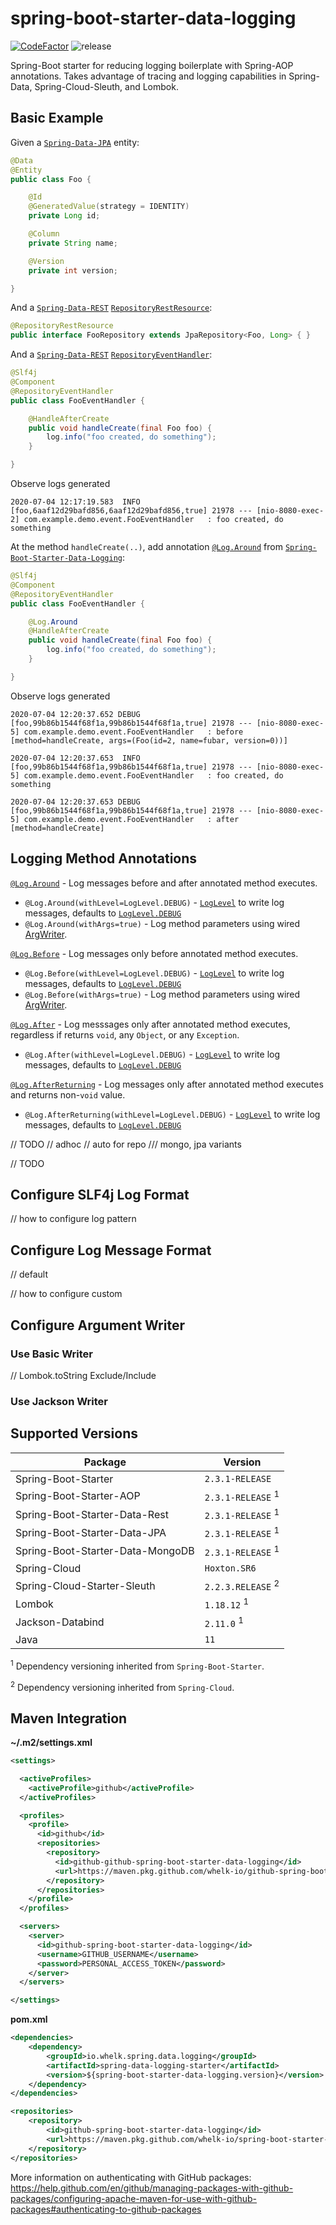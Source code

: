 # spring-boot-starter-data-logging

[![CodeFactor](https://www.codefactor.io/repository/github/whelk-io/spring-boot-starter-data-logging/badge)](https://www.codefactor.io/repository/github/whelk-io/spring-boot-starter-data-logging) ![release](https://github.com/whelk-io/spring-boot-starter-data-logging/workflows/release/badge.svg)

Spring-Boot starter for reducing logging boilerplate with Spring-AOP annotations. Takes advantage of tracing and logging capabilities in Spring-Data, Spring-Cloud-Sleuth, and Lombok.

## Basic Example

Given a <code>[Spring-Data-JPA](https://spring.io/projects/spring-data-jpa)</code> entity: 

````java
@Data
@Entity
public class Foo {

    @Id
    @GeneratedValue(strategy = IDENTITY)
    private Long id;

    @Column
    private String name;

    @Version
    private int version;

}
````

And a <code>[Spring-Data-REST](https://spring.io/projects/spring-data-rest)</code> <code>[RepositoryRestResource](https://docs.spring.io/spring-data/rest/docs/current/reference/html/#repository-resources)</code>:

````java
@RepositoryRestResource
public interface FooRepository extends JpaRepository<Foo, Long> { }
````

And a <code>[Spring-Data-REST](https://spring.io/projects/spring-data-rest)</code> <code>[RepositoryEventHandler](https://docs.spring.io/spring-data/rest/docs/2.0.0.M1/reference/html/events-chapter.html)</code>:
````java
@Slf4j
@Component
@RepositoryEventHandler
public class FooEventHandler {

    @HandleAfterCreate
    public void handleCreate(final Foo foo) {
        log.info("foo created, do something");
    }

}
````

Observe logs generated
````log
2020-07-04 12:17:19.583  INFO [foo,6aaf12d29bafd856,6aaf12d29bafd856,true] 21978 --- [nio-8080-exec-2] com.example.demo.event.FooEventHandler   : foo created, do something
````

At the method `handleCreate(..)`, add annotation <code>[@Log.Around](https://github.com/whelk-io/spring-boot-starter-data-logging/blob/master/src/main/java/io/whelk/spring/data/logging/aop/Log.java)</code> from <code>[Spring-Boot-Starter-Data-Logging](https://github.com/whelk-io/spring-boot-starter-data-logging)</code>:

````java
@Slf4j
@Component
@RepositoryEventHandler
public class FooEventHandler {

    @Log.Around
    @HandleAfterCreate
    public void handleCreate(final Foo foo) {
        log.info("foo created, do something");
    }

}
````

Observe logs generated
````log
2020-07-04 12:20:37.652 DEBUG [foo,99b86b1544f68f1a,99b86b1544f68f1a,true] 21978 --- [nio-8080-exec-5] com.example.demo.event.FooEventHandler   : before [method=handleCreate, args=(Foo(id=2, name=fubar, version=0))]

2020-07-04 12:20:37.653  INFO [foo,99b86b1544f68f1a,99b86b1544f68f1a,true] 21978 --- [nio-8080-exec-5] com.example.demo.event.FooEventHandler   : foo created, do something

2020-07-04 12:20:37.653 DEBUG [foo,99b86b1544f68f1a,99b86b1544f68f1a,true] 21978 --- [nio-8080-exec-5] com.example.demo.event.FooEventHandler   : after [method=handleCreate]
````

## Logging Method Annotations

<code>[@Log.Around](https://github.com/whelk-io/spring-boot-starter-data-logging/blob/master/src/main/java/io/whelk/spring/data/logging/aop/Log.java)</code> - Log messages before and after annotated method executes.
 - `@Log.Around(withLevel=LogLevel.DEBUG)` - <code>[LogLevel](https://docs.spring.io/spring-boot/docs/current/api/org/springframework/boot/logging/LogLevel.html)</code> to write log messages, defaults to <code>[LogLevel.DEBUG](https://docs.spring.io/spring-boot/docs/current/api/org/springframework/boot/logging/LogLevel.html#DEBUG)</code>
 - `@Log.Around(withArgs=true)` - Log method parameters using wired [ArgWriter](https://github.com/whelk-io/spring-boot-starter-data-logging/blob/master/src/main/java/io/whelk/spring/data/logging/writer/ArgWriter.java). 

<code>[@Log.Before](https://github.com/whelk-io/spring-boot-starter-data-logging/blob/master/src/main/java/io/whelk/spring/data/logging/aop/Log.java)</code> - Log messages only before annotated method executes.
  - `@Log.Before(withLevel=LogLevel.DEBUG)` - <code>[LogLevel](https://docs.spring.io/spring-boot/docs/current/api/org/springframework/boot/logging/LogLevel.html)</code> to write log messages, defaults to <code>[LogLevel.DEBUG](https://docs.spring.io/spring-boot/docs/current/api/org/springframework/boot/logging/LogLevel.html#DEBUG)</code>
  - `@Log.Before(withArgs=true)` - Log method parameters using wired [ArgWriter](https://github.com/whelk-io/spring-boot-starter-data-logging/blob/master/src/main/java/io/whelk/spring/data/logging/writer/ArgWriter.java). 

<code>[@Log.After](https://github.com/whelk-io/spring-boot-starter-data-logging/blob/master/src/main/java/io/whelk/spring/data/logging/aop/Log.java)</code> - Log messsages only after annotated method executes, regardless if returns `void`, any `Object`, or any `Exception`.
  - `@Log.After(withLevel=LogLevel.DEBUG)` - <code>[LogLevel](https://docs.spring.io/spring-boot/docs/current/api/org/springframework/boot/logging/LogLevel.html)</code> to write log messages, defaults to <code>[LogLevel.DEBUG](https://docs.spring.io/spring-boot/docs/current/api/org/springframework/boot/logging/LogLevel.html#DEBUG)</code>

<code>[@Log.AfterReturning](https://github.com/whelk-io/spring-boot-starter-data-logging/blob/master/src/main/java/io/whelk/spring/data/logging/aop/Log.java)</code> - Log messages only after annotated method executes and returns non-`void` value.
  - `@Log.AfterReturning(withLevel=LogLevel.DEBUG)` - <code>[LogLevel](https://docs.spring.io/spring-boot/docs/current/api/org/springframework/boot/logging/LogLevel.html)</code> to write log messages, defaults to <code>[LogLevel.DEBUG](https://docs.spring.io/spring-boot/docs/current/api/org/springframework/boot/logging/LogLevel.html#DEBUG)</code>


// TODO
// adhoc
// auto for repo
  /// mongo, jpa variants

// TODO

## Configure SLF4j Log Format

// how to configure log pattern

## Configure Log Message Format

// default

// how to configure custom

## Configure Argument Writer

### Use Basic Writer

// Lombok.toString Exclude/Include

### Use Jackson Writer

## Supported Versions

| Package                          | Version                      |
| -------------------------------- | ---------------------------- |
| Spring-Boot-Starter              | `2.3.1-RELEASE`              |
| Spring-Boot-Starter-AOP          | `2.3.1-RELEASE` <sup>1</sup> |
| Spring-Boot-Starter-Data-Rest    | `2.3.1-RELEASE` <sup>1</sup> |
| Spring-Boot-Starter-Data-JPA     | `2.3.1-RELEASE` <sup>1</sup> |
| Spring-Boot-Starter-Data-MongoDB | `2.3.1-RELEASE` <sup>1</sup> |
| Spring-Cloud                     | `Hoxton.SR6`                 |
| Spring-Cloud-Starter-Sleuth      | `2.2.3.RELEASE` <sup>2</sup> |
| Lombok                           | `1.18.12` <sup>1</sup>       |
| Jackson-Databind                 | `2.11.0` <sup>1</sup>        |
| Java                             | `11`                         |

<sup>1</sup> Dependency versioning inherited from `Spring-Boot-Starter`.

<sup>2</sup> Dependency versioning inherited from `Spring-Cloud`.

## Maven Integration

**~/.m2/settings.xml**

````xml
<settings>

  <activeProfiles>
    <activeProfile>github</activeProfile>
  </activeProfiles>

  <profiles>
    <profile>
      <id>github</id>
      <repositories>
        <repository>
          <id>github-github-spring-boot-starter-data-logging</id>
          <url>https://maven.pkg.github.com/whelk-io/github-spring-boot-starter-data-logging</url>
        </repository>
      </repositories>
    </profile>
  </profiles>

  <servers>
    <server>
      <id>github-spring-boot-starter-data-logging</id>
      <username>GITHUB_USERNAME</username>
      <password>PERSONAL_ACCESS_TOKEN</password>
    </server>
  </servers>

</settings>
````

**pom.xml**

````xml
<dependencies>
	<dependency>
        <groupId>io.whelk.spring.data.logging</groupId>
        <artifactId>spring-data-logging-starter</artifactId>
		<version>${spring-boot-starter-data-logging.version}</version>
	</dependency>
</dependencies>

<repositories>
	<repository>
		<id>github-spring-boot-starter-data-logging</id>
		<url>https://maven.pkg.github.com/whelk-io/spring-boot-starter-data-logging</url>
	</repository>
</repositories>
````

More information on authenticating with GitHub packages: https://help.github.com/en/github/managing-packages-with-github-packages/configuring-apache-maven-for-use-with-github-packages#authenticating-to-github-packages


